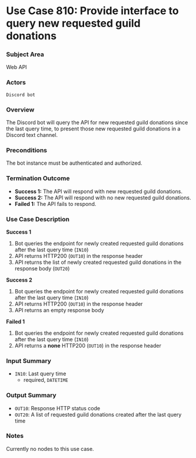 # Use Case 810: Provide interface to query new requested guild donations

### Subject Area
Web API

### Actors
`Discord bot`

### Overview
The Discord bot will query the API for new requested guild donations since the last query time, to present those new requested guild donations in a Discord text channel.

### Preconditions
The bot instance must be authenticated and authorized.

### Termination Outcome
- **Success 1:** The API will respond with new requested guild donations.
- **Success 2:** The API will respond with no new requested guild donations.
- **Failed 1:** The API fails to respond.

### Use Case Description
**Success 1**
1. Bot queries the endpoint for newly created requested guild donations after the last query time (`IN10`)
2. API returns HTTP200 (`OUT10`) in the response header
3. API returns the list of newly created requested guild donations in the response body (`OUT20`)

**Success 2**
1. Bot queries the endpoint for newly created requested guild donations after the last query time (`IN10`)
2. API returns HTTP200 (`OUT10`) in the response header
3. API returns an empty response body

**Failed 1**
1. Bot queries the endpoint for newly created requested guild donations after the last query time (`IN10`)
2. API returns a **none** HTTP200 (`OUT10`) in the response header

### Input Summary
- `IN10`: Last query time
    - required, `DATETIME`

### Output Summary
- `OUT10`: Response HTTP status code
- `OUT20`: A list of requested guild donations created after the last query time

### Notes
Currently no nodes to this use case.